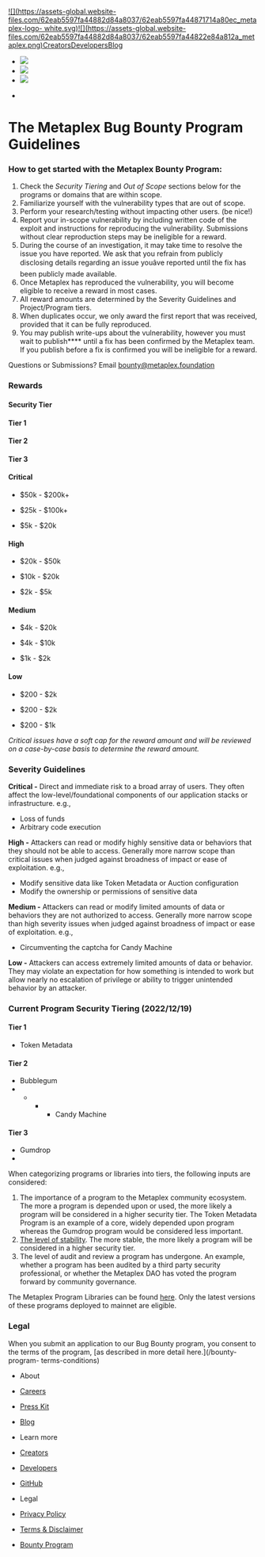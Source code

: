 [![](https://assets-global.website-
files.com/62eab5597fa44882d84a8037/62eab5597fa44871714a80ec_metaplex-logo-
white.svg)![](https://assets-global.website-
files.com/62eab5597fa44882d84a8037/62eab5597fa44822e84a812a_metaplex.png)](/)[Creators](https://studio.metaplex.com)[Developers](https://docs.metaplex.com/)[Blog](/blog)

  * [![](https://assets-global.website-files.com/62eab5597fa44882d84a8037/63010f29c32fa7736205aeb6_2021%20Twitter%20logo%20-%20white%201.png)](https://twitter.com/metaplex)
  * [![](https://assets-global.website-files.com/62eab5597fa44882d84a8037/63010f41510a18d2a0b66509_Instagram_Glyph_White%201.png)](https://www.instagram.com/metaplex/)
  * [![](https://assets-global.website-files.com/62eab5597fa44882d84a8037/63010ed7148cfc1c5bd31a7e_dicord%20logo%201.svg)](https://discord.gg/metaplex)

+

# The Metaplex Bug Bounty Program Guidelines

### How to get started with the Metaplex Bounty Program:

  1. Check the _Security Tiering_ and _Out of Scope_ sections below for the programs or domains that are within scope.
  2. Familiarize yourself with the vulnerability types that are out of scope.
  3. Perform your research/testing without impacting other users. (be nice!)
  4. Report your in-scope vulnerability by including written code of the exploit and instructions for reproducing the vulnerability. Submissions without clear reproduction steps may be ineligible for a reward.
  5. During the course of an investigation, it may take time to resolve the issue you have reported. We ask that you refrain from publicly disclosing details regarding an issue youâve reported until the fix has been publicly made available. 
  6. Once Metaplex has reproduced the vulnerability, you will become eligible to receive a reward in most cases.
  7. All reward amounts are determined by the Severity Guidelines and Project/Program tiers.
  8. When duplicates occur, we only award the first report that was received, provided that it can be fully reproduced.
  9. You may publish write-ups about the vulnerability, however you must wait to publish**** until a fix has been confirmed by the Metaplex team. If you publish before a fix is confirmed you will be ineligible for a reward.

Questions or Submissions? Email
[bounty@metaplex.foundation](mailto:bounty@metaplex.com)  

### Rewards

#### Security Tier

#### Tier 1

#### Tier 2

#### Tier 3

#### Critical

  * $50k - $200k+

  * $25k - $100k+

  * $5k - $20k

#### High

  * $20k - $50k

  * $10k - $20k

  * $2k - $5k

#### Medium

  * $4k - $20k

  * $4k - $10k

  * $1k - $2k

#### Low

  * $200 - $2k

  * $200 - $2k

  * $200 - $1k

 _Critical issues have a soft cap for the reward amount and will be reviewed
on a case-by-case basis to determine the reward amount._

### Severity Guidelines

**Critical -** Direct and immediate risk to a broad array of users. They often
affect the low-level/foundational components of our application stacks or
infrastructure. e.g.,

  * Loss of funds
  * Arbitrary code execution

**High -** Attackers can read or modify highly sensitive data or behaviors
that they should not be able to access. Generally more narrow scope than
critical issues when judged against broadness of impact or ease of
exploitation. e.g.,

  * Modify sensitive data like Token Metadata or Auction configuration
  * Modify the ownership or permissions of sensitive data

**Medium -** Attackers can read or modify limited amounts of data or behaviors
they are not authorized to access. Generally more narrow scope than high
severity issues when judged against broadness of impact or ease of
exploitation. e.g.,

  * Circumventing the captcha for Candy Machine

**Low -** Attackers can access extremely limited amounts of data or behavior.
They may violate an expectation for how something is intended to work but
allow nearly no escalation of privilege or ability to trigger unintended
behavior by an attacker.

### Current Program Security Tiering (2022/12/19)  

#### Tier 1

  * Token Metadata

#### Tier 2

  * Bubblegum
  *   *   *   * Candy Machine

#### Tier 3

  * Gumdrop
  * 

When categorizing programs or libraries into tiers, the following inputs are
considered:  

  1. The importance of a program to the Metaplex community ecosystem. The more a program is depended upon or used, the more likely a program will be considered in a higher security tier. The Token Metadata Program is an example of a core, widely depended upon program whereas the Gumdrop program would be considered less important.
  2. [The level of stability](https://docs.metaplex.com/stability). The more stable, the more likely a program will be considered in a higher security tier.
  3. The level of audit and review a program has undergone. An example, whether a program has been audited by a third party security professional, or whether the Metaplex DAO has voted the program forward by community governance.  

The Metaplex Program Libraries can be found
[here](https://github.com/metaplex-foundation/metaplex-program-library). Only
the latest versions of these programs deployed to mainnet are eligible.

### Legal

When you submit an application to our Bug Bounty program, you consent to the
terms of the program, [as described in more detail here.](/bounty-program-
terms-conditions)

  * About

  * [Careers](https://apply.workable.com/metaplex-studios/)
  * [Press Kit](/press)
  * [Blog](/blog)

  * Learn more

  * [Creators](https://studio.metaplex.com/)
  * [Developers](https://docs.metaplex.com/)
  * [GitHub](https://github.com/metaplex-foundation)

  * Legal

  * [Privacy Policy](/privacy-policy)
  * [Terms & Disclaimer](/terms-disclaimer)
  * [Bounty Program](/bounty-program)

